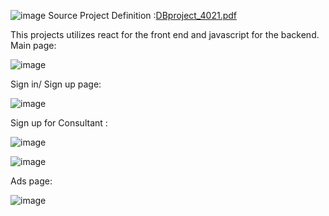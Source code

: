 ![image](https://github.com/alirezasaeednia/universityprojects/assets/100340423/3960b69d-7fbe-4641-8491-290abd32cf10)
Source Project Definition :[DBproject_4021.pdf](https://github.com/alirezasaeednia/universityprojects/files/13905780/DBproject_4021.pdf)

This projects utilizes react for the front end and javascript for the backend.
Main page:

![image](https://github.com/alirezasaeednia/universityprojects/assets/100340423/84eed8ba-d436-421d-9a08-efb59b2214df)

Sign in/ Sign up page:

![image](https://github.com/alirezasaeednia/universityprojects/assets/100340423/da4b2927-e2b2-4a23-a5e1-e4bcff9572d0)

Sign up for Consultant :

![image](https://github.com/alirezasaeednia/universityprojects/assets/100340423/18bc5f06-a16b-4765-9e2a-2e07a68d64a9)

![image](https://github.com/alirezasaeednia/universityprojects/assets/100340423/e198a9b5-3506-4042-bbf3-68c08942fb18)

Ads page:

![image](https://github.com/alirezasaeednia/universityprojects/assets/100340423/887cca41-7d3d-49f2-89f1-a1abd5cb07a9)
